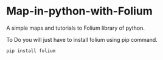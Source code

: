 # Map-in-python-with-Folium
A simple maps and tutorials to Folium library of python.

To Do you will just have to install folium using pip command.

    pip install folium
   
